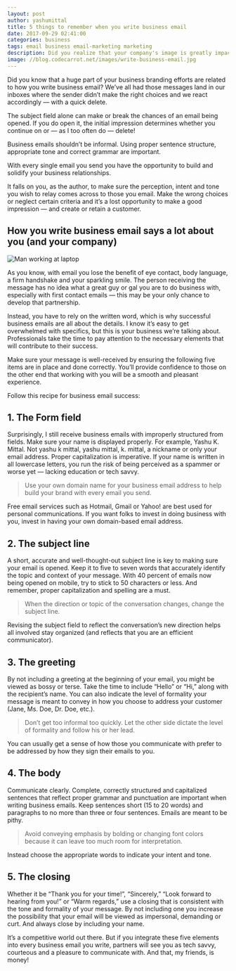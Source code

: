 ```yaml
---
layout: post
author: yashumittal
title: 5 things to remember when you write business email
date: 2017-09-29 02:41:00
categories: business
tags: email business email-marketing marketing
description: Did you realize that your company's image is greatly impacted by how you write business email? Consider the five elements that make up a recipe for success!
image: //blog.codecarrot.net/images/write-business-email.jpg
---
```


Did you know that a huge part of your business branding efforts are related to how you write business email? We’ve all had those messages land in our inboxes where the sender didn’t make the right choices and we react accordingly — with a quick delete.

The subject field alone can make or break the chances of an email being opened. If you do open it, the initial impression determines whether you continue on or — as I too often do — delete!

Business emails shouldn’t be informal. Using proper sentence structure, appropriate tone and correct grammar are important.

<div class="callout">
With every single email you send you have the opportunity to build and solidify your business relationships.
</div>

It falls on you, as the author, to make sure the perception, intent and tone you wish to relay comes across to those you email. Make the wrong choices or neglect certain criteria and it’s a lost opportunity to make a good impression — and create or retain a customer.

## How you write business email says a lot about you (and your company)

![Man working at laptop](working-on-laptop.jpg)

As you know, with email you lose the benefit of eye contact, body language, a firm handshake and your sparkling smile. The person receiving the message has no idea what a great guy or gal you are to do business with, especially with first contact emails — this may be your only chance to develop that partnership.

Instead, you have to rely on the written word, which is why successful business emails are all about the details. I know it’s easy to get overwhelmed with specifics, but this is your business we’re talking about. Professionals take the time to pay attention to the necessary elements that will contribute to their success.

Make sure your message is well-received by ensuring the following five items are in place and done correctly. You’ll provide confidence to those on the other end that working with you will be a smooth and pleasant experience.

Follow this recipe for business email success:

## 1. The Form field

Surprisingly, I still receive business emails with improperly structured from fields. Make sure your name is displayed properly. For example, Yashu K. Mittal. Not yashu k mittal, yashu mittal, k. mittal, a nickname or only your email address. Proper capitalization is imperative. If your name is written in all lowercase letters, you run the risk of being perceived as a spammer or worse yet — lacking education or tech savvy.

<blockquote>
Use your own domain name for your business email address to help build your brand with every email you send.
</blockquote>

Free email services such as Hotmail, Gmail or Yahoo! are best used for personal communications. If you want folks to invest in doing business with you, invest in having your own domain-based email address.

## 2. The subject line

A short, accurate and well-thought-out subject line is key to making sure your email is opened. Keep it to five to seven words that accurately identify the topic and context of your message. With 40 percent of emails now being opened on mobile, try to stick to 50 characters or less. And remember, proper capitalization and spelling are a must.

<blockquote>
When the direction or topic of the conversation changes, change the subject line.
</blockquote>

Revising the subject field to reflect the conversation’s new direction helps all involved stay organized (and reflects that you are an efficient communicator).

## 3. The greeting

By not including a greeting at the beginning of your email, you might be viewed as bossy or terse. Take the time to include “Hello” or “Hi,” along with the recipient’s name. You can also indicate the level of formality your message is meant to convey in how you choose to address your customer (Jane, Ms. Doe, Dr. Doe, etc.).

<blockquote>
Don’t get too informal too quickly. Let the other side dictate the level of formality and follow his or her lead.
</blockquote>

You can usually get a sense of how those you communicate with prefer to be addressed by how they sign their emails to you.

## 4. The body

Communicate clearly. Complete, correctly structured and capitalized sentences that reflect proper grammar and punctuation are important when writing business emails. Keep sentences short (15 to 20 words) and paragraphs to no more than three or four sentences. Emails are meant to be pithy.

<blockquote>
Avoid conveying emphasis by bolding or changing font colors because it can leave too much room for interpretation.
</blockquote>

Instead choose the appropriate words to indicate your intent and tone.

## 5. The closing

Whether it be “Thank you for your time!”, “Sincerely,” “Look forward to hearing from you!” or “Warm regards,” use a closing that is consistent with the tone and formality of your message. By not including one you increase the possibility that your email will be viewed as impersonal, demanding or curt. And always close by including your name.

It’s a competitive world out there. But if you integrate these five elements into every business email you write, partners will see you as tech savvy, courteous and a pleasure to communicate with. And that, my friends, is money!
